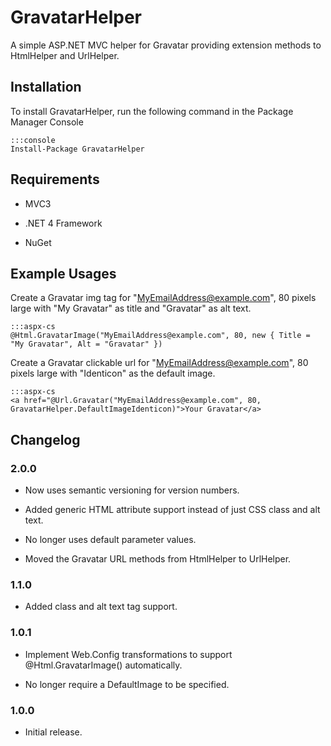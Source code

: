 GravatarHelper
==============

A simple ASP.NET MVC helper for Gravatar providing extension methods to HtmlHelper and UrlHelper. 

## Installation

To install GravatarHelper, run the following command in the Package Manager Console

	:::console
	Install-Package GravatarHelper

## Requirements

  * MVC3
  
  * .NET 4 Framework
  
  * NuGet

## Example Usages

Create a Gravatar img tag for "MyEmailAddress@example.com", 80 pixels large with "My Gravatar" as title  and "Gravatar" as alt text.

	:::aspx-cs
	@Html.GravatarImage("MyEmailAddress@example.com", 80, new { Title = "My Gravatar", Alt = "Gravatar" })	
	
Create a Gravatar clickable url for "MyEmailAddress@example.com", 80 pixels large with "Identicon" as the default image.
	
	:::aspx-cs
	<a href="@Url.Gravatar("MyEmailAddress@example.com", 80, GravatarHelper.DefaultImageIdenticon)">Your Gravatar</a>
	
## Changelog

### 2.0.0

  * Now uses semantic versioning for version numbers.
  
  * Added generic HTML attribute support instead of just CSS class and alt text. 
  
  * No longer uses default parameter values.
  
  * Moved the Gravatar URL methods from HtmlHelper to UrlHelper.

### 1.1.0

  * Added class and alt text tag support.

### 1.0.1

  * Implement Web.Config transformations to support @Html.GravatarImage() automatically.
	
  * No longer require a DefaultImage to be specified.

### 1.0.0

  * Initial release.